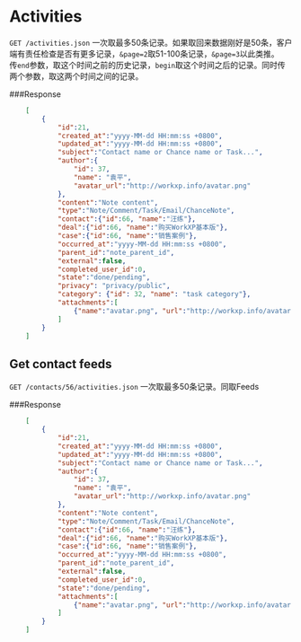# Activities
`GET /activities.json` 一次取最多50条记录。如果取回来数据刚好是50条，客户端有责任检查是否有更多记录，`&page=2`取51-100条记录，`&page=3`以此类推。  
传`end`参数，取这个时间之前的历史记录，`begin`取这个时间之后的记录。同时传两个参数，取这两个时间之间的记录。

###Response

```json
	[
		{    
			"id":21,
			"created_at":"yyyy-MM-dd HH:mm:ss +0800",
			"updated_at":"yyyy-MM-dd HH:mm:ss +0800",
			"subject":"Contact name or Chance name or Task...",
			"author":{
				"id": 37,
				"name": "袁平",
				"avatar_url":"http://workxp.info/avatar.png"
			},
			"content":"Note content",
			"type":"Note/Comment/Task/Email/ChanceNote",
			"contact":{"id":66, "name":"汪练"},
			"deal":{"id":66, "name":"购买WorkXP基本版"},
			"case":{"id":66, "name":"销售案例"},
			"occurred_at":"yyyy-MM-dd HH:mm:ss +0800",
			"parent_id":"note_parent_id",
			"external":false,
			"completed_user_id":0,
			"state":"done/pending",
			"privacy": "privacy/public",
			"category": {"id": 32, "name": "task category"},
			"attachments":[
				{"name":"avatar.png", "url":"http://workxp.info/avatar.png"}
			]
		}
	]
```

## Get contact feeds
`GET /contacts/56/activities.json` 一次取最多50条记录。同取Feeds  

###Response

```json
	[
		{    
			"id":21,
			"created_at":"yyyy-MM-dd HH:mm:ss +0800",
			"updated_at":"yyyy-MM-dd HH:mm:ss +0800",
			"subject":"Contact name or Chance name or Task...",
			"author":{
				"id": 37,
				"name": "袁平",
				"avatar_url":"http://workxp.info/avatar.png"
			},
			"content":"Note content",
			"type":"Note/Comment/Task/Email/ChanceNote",
			"contact":{"id":66, "name":"汪练"},
			"deal":{"id":66, "name":"购买WorkXP基本版"},
			"case":{"id":66, "name":"销售案例"},
			"occurred_at":"yyyy-MM-dd HH:mm:ss +0800",
			"parent_id":"note_parent_id",
			"external":false,
			"completed_user_id":0,
			"state":"done/pending",
			"attachments":[
				{"name":"avatar.png", "url":"http://workxp.info/avatar.png"}
			]
		}
	]
```